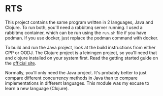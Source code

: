 # RTS

This project contains the same program written in 2 languages, Java and Clojure.
To run both, you'll need a rabbitmq server running. I used a rabbitmq container,
which can be run using the `run.sh` file if you have podman. If you use docker,
just replace the podman command with docker.

To build and run the Java project, look at the build instructions from either
CPP or OODJ. The Clojure project is a leiningen project, so you'll need that and
clojure installed on your system first. Read the getting started guide on the
[official site](https://clojure.org/guides/getting_started).

Normally, you'll only need the Java project. It's probably better to just
compare different concurrency methods in Java than to compare implementations in
different languages. This module was my excuse to learn a new language
(Clojure).
